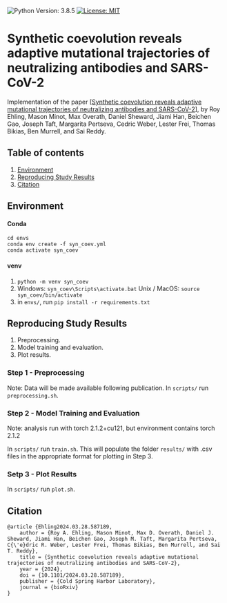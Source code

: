 ![Python Version: 3.8.5](https://img.shields.io/badge/Python%20Version-3.8.5-blue)
[![License: MIT](https://img.shields.io/badge/License-MIT-brightgreen)](https://opensource.org/licenses/MIT)

# Synthetic coevolution reveals adaptive mutational trajectories of neutralizing antibodies and SARS-CoV-2

Implementation of the paper [[Synthetic coevolution reveals adaptive mutational trajectories of neutralizing antibodies and SARS-CoV-2](https://doi.org/10.1101/2024.03.28.587189)], by Roy Ehling, Mason Minot, Max Overath, Daniel Sheward, Jiami Han, Beichen Gao, Joseph Taft, Margarita Pertseva, Cedric Weber, Lester Frei, Thomas Bikias, Ben Murrell, and Sai Reddy.

## Table of contents
1. [Environment](#environment)
2. [Reproducing Study Results](#reproducing-study-results)
3. [Citation](#citation)

## Environment 

#### Conda

```console
cd envs
conda env create -f syn_coev.yml
conda activate syn_coev
```
#### venv
1. `python -m venv syn_coev`
2. Windows: `syn_coev\Scripts\activate.bat`
   Unix / MacOS: `source syn_coev/bin/activate`
3. in `envs/`, run `pip install -r requirements.txt`
	
## Reproducing Study Results

 1. Preprocessing.
 2. Model training and evaluation.
 3. Plot results.

### Step 1 - Preprocessing
Note: Data will be made available following publication.
In `scripts/` run `preprocessing.sh`.

### Step 2 - Model Training and Evaluation
Note: analysis run with torch 2.1.2+cu121, but environment contains torch 2.1.2

In `scripts/` run `train.sh`.
This will populate the folder `results/` with .csv files in the appropriate format for plotting in Step 3.

### Setp 3 - Plot Results
In `scripts/` run `plot.sh`.

## Citation

```
@article {Ehling2024.03.28.587189,
	author = {Roy A. Ehling, Mason Minot, Max D. Overath, Daniel J. Sheward, Jiami Han, Beichen Gao, Joseph M. Taft, Margarita Pertseva, C{\'e}dric R. Weber, Lester Frei, Thomas Bikias, Ben Murrell, and Sai T. Reddy},
	title = {Synthetic coevolution reveals adaptive mutational trajectories of neutralizing antibodies and SARS-CoV-2},
	year = {2024},
	doi = {10.1101/2024.03.28.587189},
	publisher = {Cold Spring Harbor Laboratory},
	journal = {bioRxiv}
}
```